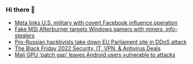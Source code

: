 ### Hi there 👋

<!--START_SECTION:feed-->
* [Meta links U.S. military with covert Facebook influence operation](https://www.bleepingcomputer.com/news/security/meta-links-us-military-with-covert-facebook-influence-operation/)
* [Fake MSI Afterburner targets Windows gamers with miners, info-stealers](https://www.bleepingcomputer.com/news/security/fake-msi-afterburner-targets-windows-gamers-with-miners-info-stealers/)
* [Pro-Russian hacktivists take down EU Parliament site in DDoS attack](https://www.bleepingcomputer.com/news/security/pro-russian-hacktivists-take-down-eu-parliament-site-in-ddos-attack/)
* [The Black Friday 2022 Security, IT, VPN, & Antivirus Deals](https://www.bleepingcomputer.com/news/security/the-black-friday-2022-security-it-vpn-and-antivirus-deals/)
* [Mali GPU ‘patch gap’ leaves Android users vulnerable to attacks](https://www.bleepingcomputer.com/news/security/mali-gpu-patch-gap-leaves-android-users-vulnerable-to-attacks/)
<!--END_SECTION:feed-->

<!--
**frankenk/frankenk** is a ✨ _special_ ✨ repository because its `README.md` (this file) appears on your GitHub profile.

Here are some ideas to get you started:

- 🔭 I’m currently working on ...
- 🌱 I’m currently learning ...
- 👯 I’m looking to collaborate on ...
- 🤔 I’m looking for help with ...
- 💬 Ask me about ...
- 📫 How to reach me: ...
- 😄 Pronouns: ...
- ⚡ Fun fact: ...
-->



